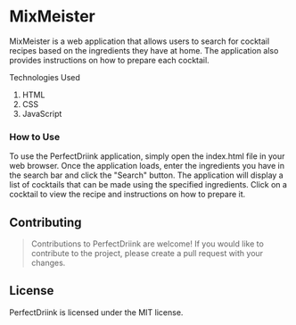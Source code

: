 # MixMeister
MixMeister is a web application that allows users to search for cocktail recipes based on the ingredients they have at home. The application also provides instructions on how to prepare each cocktail.

Technologies Used
1. HTML
2. CSS
3. JavaScript
### How to Use
To use the PerfectDriink application, simply open the index.html file in your web browser. Once the application loads, enter the ingredients you have in the search bar and click the "Search" button. The application will display a list of cocktails that can be made using the specified ingredients. Click on a cocktail to view the recipe and instructions on how to prepare it.

## Contributing
> Contributions to PerfectDriink are welcome! If you would like to contribute to the project, 
> please create a pull request with your changes.

## License
PerfectDriink is licensed under the MIT license.
